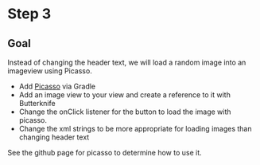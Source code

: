 Step 3
===

Goal
---

Instead of changing the header text, we will load a random image into an imageview using Picasso.

* Add [Picasso](http://square.github.io/picasso/) via Gradle
* Add an image view to your view and create a reference to it with Butterknife
* Change the onClick listener for the button to load the image with picasso. 
* Change the xml strings to be more appropriate for loading images than changing header text

See the github page for picasso to determine how to use it.


